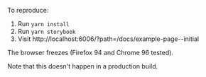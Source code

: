 To reproduce:

1. Run `yarn install`
2. Run `yarn storybook`
3. Visit http://localhost:6006/?path=/docs/example-page--initial

The browser freezes (Firefox 94 and Chrome 96 tested).

Note that this doesn't happen in a production build.
